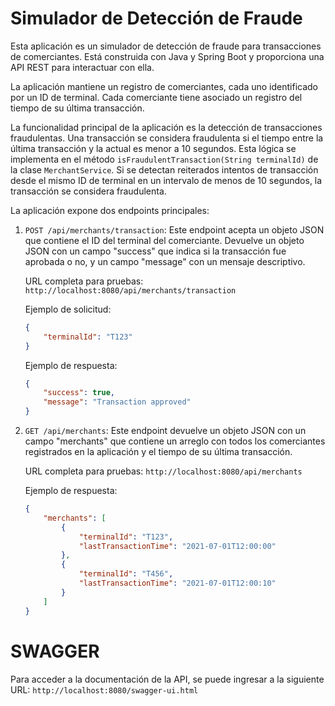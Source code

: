 # Simulador de Detección de Fraude

Esta aplicación es un simulador de detección de fraude para transacciones de comerciantes. Está construida con Java y Spring Boot y proporciona una API REST para interactuar con ella.

La aplicación mantiene un registro de comerciantes, cada uno identificado por un ID de terminal. Cada comerciante tiene asociado un registro del tiempo de su última transacción.

La funcionalidad principal de la aplicación es la detección de transacciones fraudulentas. Una transacción se considera fraudulenta si el tiempo entre la última transacción y la actual es menor a 10 segundos. Esta lógica se implementa en el método `isFraudulentTransaction(String terminalId)` de la clase `MerchantService`. Si se detectan reiterados intentos de transacción desde el mismo ID de terminal en un intervalo de menos de 10 segundos, la transacción se considera fraudulenta.

La aplicación expone dos endpoints principales:

1. `POST /api/merchants/transaction`: Este endpoint acepta un objeto JSON que contiene el ID del terminal del comerciante. Devuelve un objeto JSON con un campo "success" que indica si la transacción fue aprobada o no, y un campo "message" con un mensaje descriptivo.

   URL completa para pruebas: `http://localhost:8080/api/merchants/transaction`

   Ejemplo de solicitud:
   ```json
   {
       "terminalId": "T123"
   }
    ```
    Ejemplo de respuesta:
    ```json
    {
        "success": true,
        "message": "Transaction approved"
    }
    ```  
   
2. `GET /api/merchants`: Este endpoint devuelve un objeto JSON con un campo "merchants" que contiene un arreglo con todos los comerciantes registrados en la aplicación y el tiempo de su última transacción.
      
     URL completa para pruebas: `http://localhost:8080/api/merchants`
        
     Ejemplo de respuesta:
     ```json
     {
         "merchants": [
             {
                 "terminalId": "T123",
                 "lastTransactionTime": "2021-07-01T12:00:00"
             },
             {
                 "terminalId": "T456",
                 "lastTransactionTime": "2021-07-01T12:00:10"
             }
         ]
     }
     ``` 
   

# SWAGGER
Para acceder a la documentación de la API, se puede ingresar a la siguiente URL: `http://localhost:8080/swagger-ui.html`
   